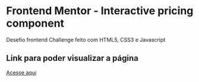 # Frontend Mentor - Interactive pricing component

Desefio frontend Challenge feito com HTML5, CSS3 e Javascript

## Link para poder visualizar a página
<a href="https://thiagopdias.github.io/Interactive-pricing-component/">Acesse aqui</a>